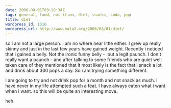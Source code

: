 ```yaml
---
date: 2006-08-01T03:20:34Z
tags: general, food, nutrition, diet, snacks, soda, pop
title: diet
wordpress_id: 1316
wordpress_url: http://www.nata2.org/2006/08/01/diet/
---
```


so i am not a large person. i am no where near little either. I grew up really skinny and just in the last few years have gained weight. Recently i noticed that i gained a belly. Not the ironic funny belly -  but a legit paunch. I don't really want a paunch - and after talking to some friends who are quiet well taken care of they mentioned that it most likely is the fact that i snack a lot and drink about 300 pops a day. So i am trying something different.

I am going to try and not drink pop for a month and not snack as much. I have never in my life attempted such a feat. I have always eaten what i want when i want. so this will be quite an interesting move.

heh.
